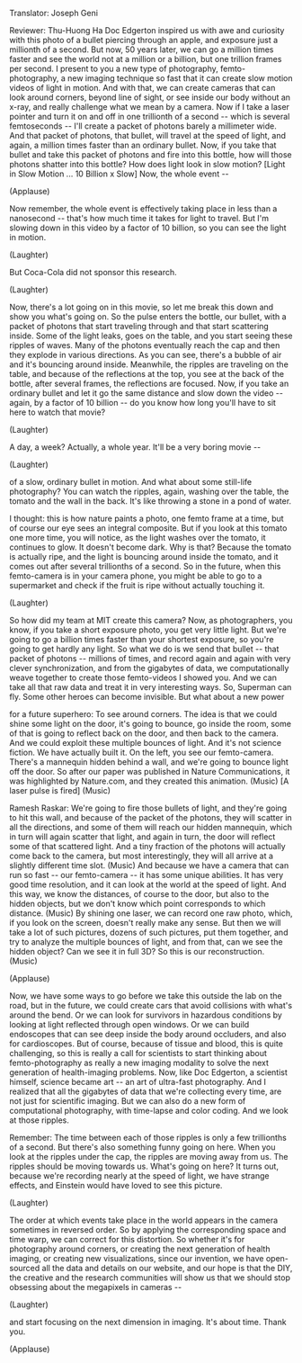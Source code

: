 

Translator: Joseph Geni

Reviewer: Thu-Huong Ha
Doc Edgerton inspired us
with awe and curiosity
with this photo of a bullet
piercing through an apple,
and exposure just a millionth of a second.
But now, 50 years later,
we can go a million times faster
and see the world
not at a million or a billion,
but one trillion frames per second.
I present to you
a new type of photography,
femto-photography,
a new imaging technique so fast
that it can create slow motion
videos of light in motion.
And with that, we can create cameras
that can look around corners,
beyond line of sight,
or see inside our body without an x-ray,
and really challenge
what we mean by a camera.
Now if I take a laser pointer
and turn it on and off
in one trillionth of a second --
which is several femtoseconds --
I&#39;ll create a packet of photons
barely a millimeter wide.
And that packet of photons, that bullet,
will travel at the speed of light,
and again, a million times faster
than an ordinary bullet.
Now, if you take that bullet
and take this packet of photons
and fire into this bottle,
how will those photons
shatter into this bottle?
How does light look in slow motion?
[Light in Slow Motion ...
10 Billion x Slow]
Now, the whole event --

(Applause)

Now remember, the whole event
is effectively taking place
in less than a nanosecond --
that&#39;s how much time
it takes for light to travel.
But I&#39;m slowing down in this video
by a factor of 10 billion,
so you can see the light in motion.

(Laughter)

But Coca-Cola did not
sponsor this research.

(Laughter)

Now, there&#39;s a lot going on in this movie,
so let me break this down
and show you what&#39;s going on.
So the pulse enters
the bottle, our bullet,
with a packet of photons
that start traveling through
and that start scattering inside.
Some of the light leaks,
goes on the table,
and you start seeing
these ripples of waves.
Many of the photons
eventually reach the cap
and then they explode
in various directions.
As you can see, there&#39;s a bubble of air
and it&#39;s bouncing around inside.
Meanwhile, the ripples
are traveling on the table,
and because of the reflections at the top,
you see at the back of the bottle,
after several frames,
the reflections are focused.
Now, if you take an ordinary bullet
and let it go the same distance
and slow down the video --
again, by a factor of 10 billion --
do you know how long you&#39;ll have to sit
here to watch that movie?

(Laughter)

A day, a week? Actually, a whole year.
It&#39;ll be a very boring movie --

(Laughter)

of a slow, ordinary bullet in motion.
And what about some
still-life photography?
You can watch the ripples,
again, washing over the table,
the tomato and the wall in the back.
It&#39;s like throwing a stone
in a pond of water.

I thought: this is how
nature paints a photo,
one femto frame at a time,
but of course our eye sees
an integral composite.
But if you look at this tomato
one more time,
you will notice, as the light
washes over the tomato,
it continues to glow.
It doesn&#39;t become dark. Why is that?
Because the tomato is actually ripe,
and the light is bouncing
around inside the tomato,
and it comes out after several
trillionths of a second.
So in the future, when this femto-camera
is in your camera phone,
you might be able to go to a supermarket
and check if the fruit is ripe
without actually touching it.

(Laughter)

So how did my team at MIT
create this camera?
Now, as photographers, you know,
if you take a short exposure photo,
you get very little light.
But we&#39;re going to go a billion times
faster than your shortest exposure,
so you&#39;re going to get hardly any light.
So what we do is we send that bullet --
that packet of photons --
millions of times,
and record again and again
with very clever synchronization,
and from the gigabytes of data,
we computationally weave together
to create those femto-videos I showed you.
And we can take all that raw data
and treat it in very interesting ways.
So, Superman can fly.
Some other heroes can become invisible.
But what about a new power

for a future superhero:
To see around corners.
The idea is that we could
shine some light on the door,
it&#39;s going to bounce, go inside the room,
some of that is going to reflect
back on the door,
and then back to the camera.
And we could exploit
these multiple bounces of light.
And it&#39;s not science fiction.
We have actually built it.
On the left, you see our femto-camera.
There&#39;s a mannequin hidden behind a wall,
and we&#39;re going to bounce
light off the door.
So after our paper was published
in Nature Communications,
it was highlighted by Nature.com,
and they created this animation.
(Music)
[A laser pulse is fired]
(Music)

Ramesh Raskar: We&#39;re going to fire
those bullets of light,
and they&#39;re going to hit this wall,
and because of the packet of the photons,
they will scatter in all the directions,
and some of them will reach
our hidden mannequin,
which in turn will again
scatter that light,
and again in turn, the door will reflect
some of that scattered light.
And a tiny fraction of the photons
will actually come back to the camera,
but most interestingly,
they will all arrive
at a slightly different time slot.
(Music)
And because we have a camera
that can run so fast --
our femto-camera --
it has some unique abilities.
It has very good time resolution,
and it can look at the world
at the speed of light.
And this way, we know the distances,
of course to the door,
but also to the hidden objects,
but we don&#39;t know which point
corresponds to which distance.
(Music)
By shining one laser,
we can record one raw photo,
which, if you look on the screen,
doesn&#39;t really make any sense.
But then we will take
a lot of such pictures,
dozens of such pictures,
put them together,
and try to analyze
the multiple bounces of light,
and from that, can we see
the hidden object?
Can we see it in full 3D?
So this is our reconstruction.
(Music)

(Applause)

Now, we have some ways to go
before we take this
outside the lab on the road,
but in the future, we could create
cars that avoid collisions
with what&#39;s around the bend.
Or we can look for survivors
in hazardous conditions
by looking at light reflected
through open windows.
Or we can build endoscopes that can see
deep inside the body around occluders,
and also for cardioscopes.
But of course,
because of tissue and blood,
this is quite challenging,
so this is really a call for scientists
to start thinking about femto-photography
as really a new imaging modality
to solve the next generation
of health-imaging problems.
Now, like Doc Edgerton,
a scientist himself,
science became art --
an art of ultra-fast photography.
And I realized
that all the gigabytes of data
that we&#39;re collecting every time,
are not just for scientific imaging.
But we can also do a new form
of computational photography,
with time-lapse and color coding.
And we look at those ripples.

Remember:
The time between each of those ripples
is only a few trillionths of a second.
But there&#39;s also something
funny going on here.
When you look at the ripples
under the cap,
the ripples are moving away from us.
The ripples should be moving towards us.
What&#39;s going on here?
It turns out, because we&#39;re recording
nearly at the speed of light,
we have strange effects,
and Einstein would have loved
to see this picture.

(Laughter)

The order at which events
take place in the world
appears in the camera
sometimes in reversed order.
So by applying the corresponding
space and time warp,
we can correct for this distortion.
So whether it&#39;s for photography
around corners,
or creating the next generation
of health imaging,
or creating new visualizations,
since our invention,
we have open-sourced all the data
and details on our website,
and our hope is that the DIY,
the creative and the research communities
will show us that we should stop obsessing
about the megapixels in cameras --

(Laughter)

and start focusing
on the next dimension in imaging.
It&#39;s about time.
Thank you.

(Applause)


